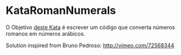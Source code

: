 KataRomanNumerals
=================

O Objetivo [deste Kata](http://codingdojo.org/cgi-bin/wiki.pl?KataRomanNumerals) é escrever um código que converta números romanos em números arábicos.

Solution inspired from Bruno Pedroso: http://vimeo.com/72568344
